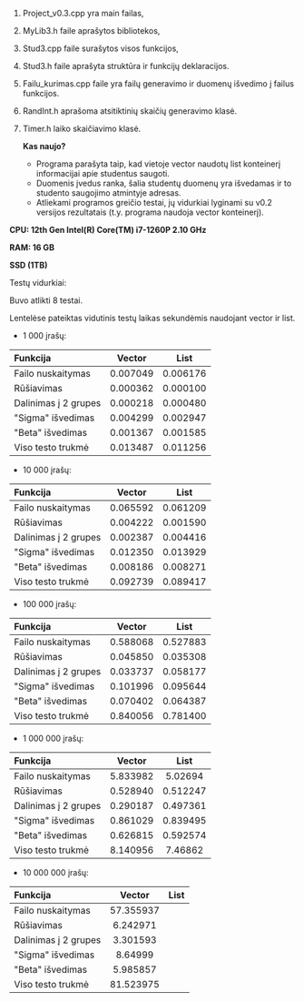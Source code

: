 1. Project_v0.3.cpp yra main failas,
2. MyLib3.h faile aprašytos bibliotekos,
3. Stud3.cpp faile surašytos visos funkcijos,
4. Stud3.h faile aprašyta struktūra ir funkcijų deklaracijos.
5. Failu_kurimas.cpp faile yra failų generavimo ir duomenų išvedimo į failus funkcijos.
6. RandInt.h aprašoma atsitiktinių skaičių generavimo klasė.
7. Timer.h laiko skaičiavimo klasė.

   **Kas naujo?**

   * Programa parašyta taip, kad vietoje vector naudotų list konteinerį informacijai apie studentus saugoti.
   * Duomenis įvedus ranka, šalia studentų duomenų yra išvedamas ir to studento saugojimo atmintyje adresas.
   * Atliekami programos greičio testai, jų vidurkiai lyginami su v0.2 versijos rezultatais (t.y. programa naudoja vector konteinerį).

  **CPU: 12th Gen Intel(R) Core(TM) i7-1260P   2.10 GHz**
  
  **RAM: 16 GB**
  
  **SSD (1TB)**

Testų vidurkiai:

Buvo atlikti 8 testai.

Lentelėse pateiktas vidutinis testų laikas sekundėmis naudojant vector ir list.

* 1 000 įrašų:
  
| Funkcija   | Vector  | List|
|:-----------|:----------:|:------------:|
| Failo nuskaitymas       |   0.007049 |  0.006176 |
| Rūšiavimas        |   0.000362   | 0.000100 |
| Dalinimas į 2 grupes     | 0.000218|  0.000480|
| "Sigma" išvedimas |  0.004299  | 0.002947|
|"Beta" išvedimas | 0.001367 | 0.001585 |
|Viso testo trukmė| 0.013487| 0.011256 |


* 10 000 įrašų:
  
| Funkcija   | Vector  | List|
|:-----------|:----------:|:------------:|
| Failo nuskaitymas       |  0.065592  | 0.061209 |
| Rūšiavimas        |     0.004222 |0.001590  |
| Dalinimas į 2 grupes     |0.002387 |0.004416 |
| "Sigma" išvedimas |    0.012350| 0.013929|
|"Beta" išvedimas |  0.008186| 0.008271|
|Viso testo trukmė| 0.092739|0.089417 |


* 100 000 įrašų:
  
| Funkcija   | Vector  | List|
|:-----------|:----------:|:------------:|
| Failo nuskaitymas       | 0.588068   |  0.527883 |
| Rūšiavimas        |   0.045850   |  0.035308 |
| Dalinimas į 2 grupes     | 0.033737| 0.058177 |
| "Sigma" išvedimas |    0.101996| 0.095644 |
|"Beta" išvedimas | 0.070402 | 0.064387 |
|Viso testo trukmė|0.840056 | 0.781400 |


* 1 000 000 įrašų:
  
 | Funkcija   | Vector  | List|
  |:-----------|:----------:|:------------:|
  | Failo nuskaitymas       |  5.833982  | 5.02694 |
  | Rūšiavimas        |  0.528940    | 0.512247  |
  | Dalinimas į 2 grupes     | 0.290187| 0.497361 |
  | "Sigma" išvedimas |  0.861029  |  0.839495|
  |"Beta" išvedimas | 0.626815 | 0.592574 |
  |Viso testo trukmė| 8.140956|  7.46862 |


* 10 000 000 įrašų:
  
 | Funkcija   | Vector  | List|
  |:-----------|:----------:|:------------:|
  | Failo nuskaitymas       |   57.355937 |   |
  | Rūšiavimas        |    6.242971  |  |
  | Dalinimas į 2 grupes     |3.301593 |  |
  | "Sigma" išvedimas |  8.64999  |  |
  |"Beta" išvedimas |  5.985857|  |
  |Viso testo trukmė|81.523975 |  |
